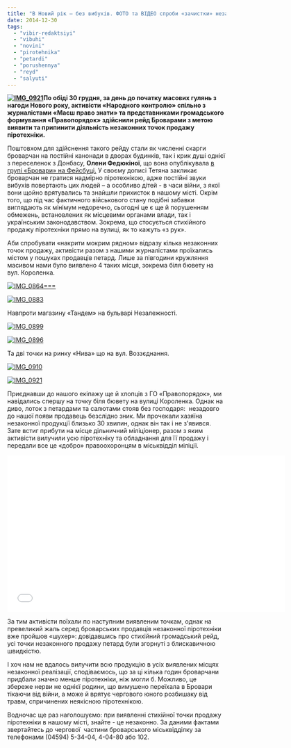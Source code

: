 ```yaml
---
title: "В Новий рік – без вибухів. ФОТО та ВІДЕО спроби «зачистки» незаконних точок продажу петард"
date: 2014-12-30
tags: 
  - "vibir-redaktsiyi"
  - "vibuhi"
  - "novini"
  - "pirotehnika"
  - "petardi"
  - "porushennya"
  - "reyd"
  - "salyuti"
---
```


**[![IMG_0921](https://mpz.brovary.org/wp-content/uploads/2014/12/IMG_0921.jpg)](https://mpz.brovary.org/wp-content/uploads/2014/12/IMG_0921.jpg)По обіді 30 грудня, за день до початку масових гулянь з нагоди Нового року, активісти «Народного контролю» спільно з журналістами «Маєш право знати» та представниками громадського формування «Правопорядок» здійснили рейд Броварами з метою виявити та припинити діяльність незаконних точок продажу піротехніки.**

Поштовхом для здійснення такого рейду стали як численні скарги броварчан на постійні канонади в дворах будинків, так і крик душі однієї з переселенок з Донбасу, **Олени Федюкіної**, що вона опублікувала [в групі «Бровари» на Фейсбуці.](https://www.facebook.com/groups/brovary/permalink/956184021078231/) У своєму дописі Тетяна закликає броварчан не гратися надмірно піротехнікою, адже постійні звуки вибухів повертають цих людей – а особливо дітей - в часи війни, з якої вони щойно врятувались та знайшли прихисток в нашому місті. Окрім того, що під час фактичного військового стану подібні забавки виглядають як мінімум недоречно, сьогодні це є ще й порушенням обмежень, встановлених як місцевими органами влади, так і українським законодавством. Зокрема, що стосується стихійного продажу піротехніки прямо на вулиці, як то кажуть «з рук».

Аби спробувати «накрити мокрим рядном» відразу кілька незаконних точок продажу, активісти разом з нашими журналістами проїхались містом у пошуках продавців петард. Лише за півгодини кружляння масивом нами було виявлено 4 таких місця, зокрема біля бювету на вул. Короленка.

[![IMG_0864===](https://mpz.brovary.org/wp-content/uploads/2014/12/IMG_0864.jpg)](https://mpz.brovary.org/wp-content/uploads/2014/12/IMG_0864.jpg)

[![IMG_0883](https://mpz.brovary.org/wp-content/uploads/2014/12/IMG_0883.jpg)](https://mpz.brovary.org/wp-content/uploads/2014/12/IMG_0883.jpg)

Навпроти магазину «Тандем» на бульварі Незалежності.

[![IMG_0899](https://mpz.brovary.org/wp-content/uploads/2014/12/IMG_0899.jpg)](https://mpz.brovary.org/wp-content/uploads/2014/12/IMG_0899.jpg)

[![IMG_0896](https://mpz.brovary.org/wp-content/uploads/2014/12/IMG_08961.jpg)](https://mpz.brovary.org/wp-content/uploads/2014/12/IMG_08961.jpg)

Та дві точки на ринку «Нива» що на вул. Воззєднання.

[![IMG_0910](https://mpz.brovary.org/wp-content/uploads/2014/12/IMG_0910.jpg)](https://mpz.brovary.org/wp-content/uploads/2014/12/IMG_0910.jpg)

[![IMG_0921](https://mpz.brovary.org/wp-content/uploads/2014/12/IMG_09211.jpg)](https://mpz.brovary.org/wp-content/uploads/2014/12/IMG_09211.jpg)

Приєднавши до нашого екіпажу ще й хлопців з ГО «Правопорядок», ми навідались спершу на точку біля бювету на вулиці Короленка. Однак на диво, лоток з петардами та салютами стояв без господаря:  незадовго до нашої появи продавець безслідно зник. Ми прочекали хазяїна незаконної продукції близько 30 хвилин, однак він так і не з'явився. Зате встиг прибути на місце дільничний міліціонер, разом з яким активісти вилучили усю піротехніку та обладнання для її продажу і передали все це «добро» правоохоронцям в міськвідділ міліції.

<iframe src="//www.youtube.com/embed/aKbMbPwxvXQ" width="640" height="360" frameborder="0" allowfullscreen="allowfullscreen"></iframe>

За тим активісти поїхали по наступним виявленим точкам, однак на превеликий жаль серед броварських продавців незаконної піротехніки вже пройшов «шухер»: довідавшись про стихійний громадський рейд, усі точки незаконного продажу петард були згорнуті з блискавичною швидкістю.

І хоч нам не вдалось вилучити всю продукцію в усіх виявлених місцях незаконної реалізації, сподіваємось, що за ці кілька годин броварчани придбали значно менше піротехніки, ніж могли б. Можливо, це збереже нерви не однієї родини, що вимушено переїхала в Бровари тікаючи від війни, а може й врятує чергового юного розбишаку від травм, спричинених неякісною піротехнікою.

Водночас ще раз наголошуємо: при виявленні стихійної точки продажу піротехніки в нашому місті, знайте - це незаконно. За даними фактами звертайтесь до чергової  частини броварського міськвідділку за телефонами (04594) 5-34-04, 4-04-80 або 102.
